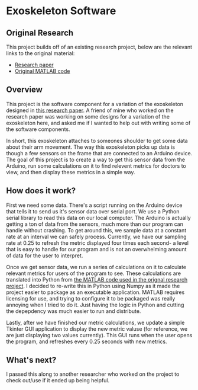 # Exoskeleton Software

## Original Research
This project builds off of an existing research project, below are the relevant links to the original material:
* [Research paper](https://cctomm.ca/2023/CCToMM_M3_Symposium_paper_13.pdf)
* [Original MATLAB code](https://drive.google.com/drive/folders/18XZ3T8iQ1MzVMngPpcYfKfxNLCJTCkb_)


## Overview
This project is the software component for a variation of the exoskeleton designed in [this research paper](https://cctomm.ca/2023/CCToMM_M3_Symposium_paper_13.pdf). A friend of mine who worked on the research paper was working on some designs for a variation of the exoskeleton here, and asked me if I wanted to help out with writing some of the software components. 

In short, this exoskeleton attaches to someones shoulder to get some data about their arm movement. The way this exoskeleton picks up data is though a few sensors on the frame that are connected to an Arduino device. The goal of this project is to create a way to get this sensor data from the Arduino, run some calculations on it to find relevent metrics for doctors to view, and then display these metrics in a simple way.


## How does it work?
First we need some data. There's a script running on the Arduino device that tells it to send us it's sensor data over serial port. We use a Python serial library to read this data on our local computer. The Arduino is actually getting a ton of data from the sensors, much more than our program can handle without crashing. To get around this, we sample data at a constant rate at an interval we can safely process. Currently, we have our sampling rate at 0.25 to refresh the metric displayed four times each second- a level that is easy to handle for our program and is not an overwhelming amount of data for the user to interpret.

Once we get sensor data, we run a series of calculations on it to calculate relevant metrics for users of the program to see. These calculations are translated into Python from [the MATLAB code used in the orignal research project]((https://drive.google.com/drive/folders/18XZ3T8iQ1MzVMngPpcYfKfxNLCJTCkb_)). I decided to re-write this in Python using Numpy as it made the project easier to package as an executable application. MATLAB requires licensing for use, and trying to configure it to be packaged was really annoying when I tried to do it. Just having the logic in Python and cutting the depepdency was much easier to run and distribute.

Lastly, after we have finished our metric calculations, we update a simple Tkinter GUI application to display the new metric valuse (for reference, we are just displaying two values currently). This GUI runs when the user opens the program, and refreshes every 0.25 seconds with new metrics.

## What's next?
I passed this along to another researcher who worked on the project to check out/use if it ended up being helpful.